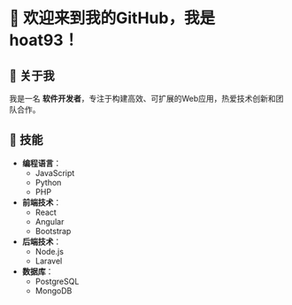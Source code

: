 # 👋 欢迎来到我的GitHub，我是 **hoat93**！

## 👤 关于我
我是一名 **软件开发者**，专注于构建高效、可扩展的Web应用，热爱技术创新和团队合作。

## 🔧 技能
- **编程语言**：
  - JavaScript
  - Python
  - PHP
- **前端技术**：
  - React
  - Angular
  - Bootstrap
- **后端技术**：
  - Node.js
  - Laravel
- **数据库**：
  - PostgreSQL
  - MongoDB


